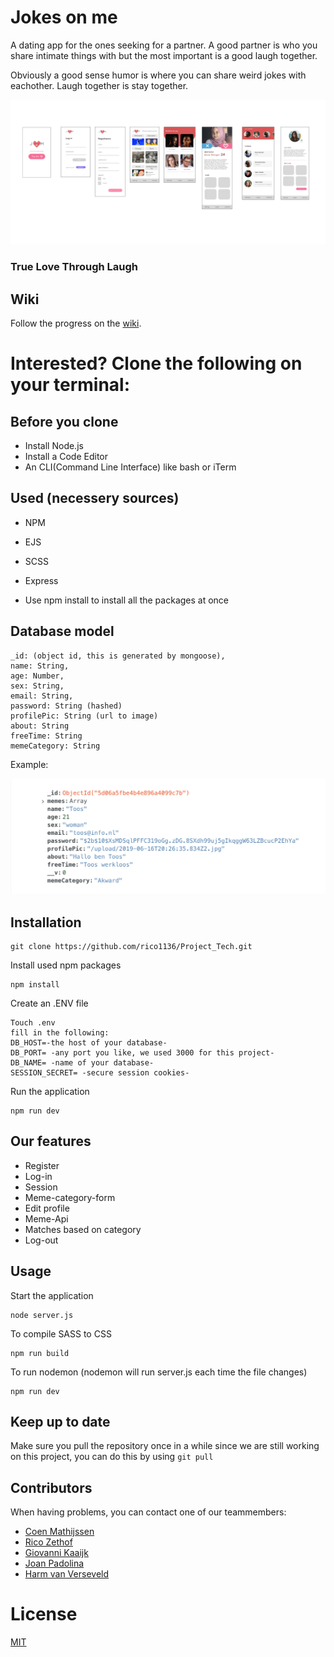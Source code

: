 # Jokes on me

A dating app for the ones seeking for a partner. A good partner is who you share intimate things with but the most important is a good laugh together.

Obviously a good sense humor is where you can share weird jokes with eachother. Laugh together is stay together.

![Wireflow app](https://github.com/joanpadolina/Project_Tech/blob/master/documentatie/Jome-branding-sketch.png)

### True Love Through Laugh

## Wiki

Follow the progress on the [wiki](https://github.com/rico1136/Project_Tech/wiki).

# Interested? Clone the following on your terminal:

## Before you clone

* Install Node.js
* Install a Code Editor
* An CLI(Command Line Interface) like bash or iTerm

## Used (necessery sources)

* NPM
* EJS
* SCSS
* Express

* Use npm install to install all the packages at once

## Database model

```
_id: (object id, this is generated by mongoose),
name: String,
age: Number,
sex: String,
email: String,
password: String (hashed)
profilePic: String (url to image)
about: String
freeTime: String
memeCategory: String
```
Example:

<img src="https://github.com/rico1136/Project_Tech/blob/master/documentatie/screenshot-database.png" width="800" height="auto"/>

## Installation

```
git clone https://github.com/rico1136/Project_Tech.git
```

Install used npm packages
```
npm install
```
Create an .ENV file
```
Touch .env
fill in the following:
DB_HOST=-the host of your database-
DB_PORT= -any port you like, we used 3000 for this project-  
DB_NAME= -name of your database- 
SESSION_SECRET= -secure session cookies-
```
Run the application
```
npm run dev
```


## Our features
- Register
- Log-in
- Session
- Meme-category-form
- Edit profile
- Meme-Api
- Matches based on category
- Log-out

## Usage
Start the application
```
node server.js
```
To compile SASS to CSS
```
npm run build
```
To run nodemon (nodemon will run server.js each time the file changes)
```
npm run dev
```
## Keep up to date
Make sure you pull the repository once in a while since we are still working on this project, you can do this by using ```git pull```

## Contributors
When having problems, you can contact one of our teammembers:
- [Coen Mathijssen](https://github.com/Coenmathijssen/blok-TECH/tree/master/Backend/myapp)
- [Rico Zethof](https://github.com/rico1136)
- [Giovanni Kaaijk](https://github.com/GiovanniKaaijk)
- [Joan Padolina](https://github.com/joanpadolina)
- [Harm van Verseveld](https://github.com/harmvv)

# License
[MIT](https://github.com/rico1136/Project_Tech/blob/master/LICENSE)

